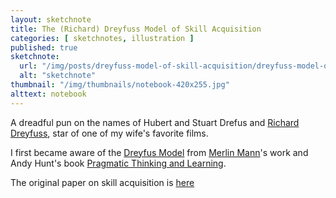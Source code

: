 ```yaml
---
layout: sketchnote
title: The (Richard) Dreyfuss Model of Skill Acquisition
categories: [ sketchnotes, illustration ]
published: true
sketchnote:
  url: "/img/posts/dreyfuss-model-of-skill-acquisition/dreyfuss-model-of-skill-acquisition-hifi.png"
  alt: "sketchnote"
thumbnail: "/img/thumbnails/notebook-420x255.jpg"
alttext: notebook
---
```


A dreadful pun on the names of Hubert and Stuart Drefus
and <a href="http://en.wikipedia.org/wiki/Richard_Dreyfuss">Richard Dreyfuss</a>, star of 
one of my wife's favorite films.

I first became aware of the [Dreyfus Model](http://en.wikipedia.org/wiki/Dreyfus_model_of_skill_acquisition) from 
[Merlin Mann](http://www.kungfugrippe.com/post/197493983/am-i-obsessed-with-the-dreyfus-model-of-skill)'s work 
and Andy Hunt's book [Pragmatic Thinking and Learning](https://pragprog.com/book/ahptl/pragmatic-thinking-and-learning).

The original paper on skill acquisition is [here](http://www.dtic.mil/cgi-bin/GetTRDoc?AD=ADA084551&Location=U2&doc=GetTRDoc.pdf)


